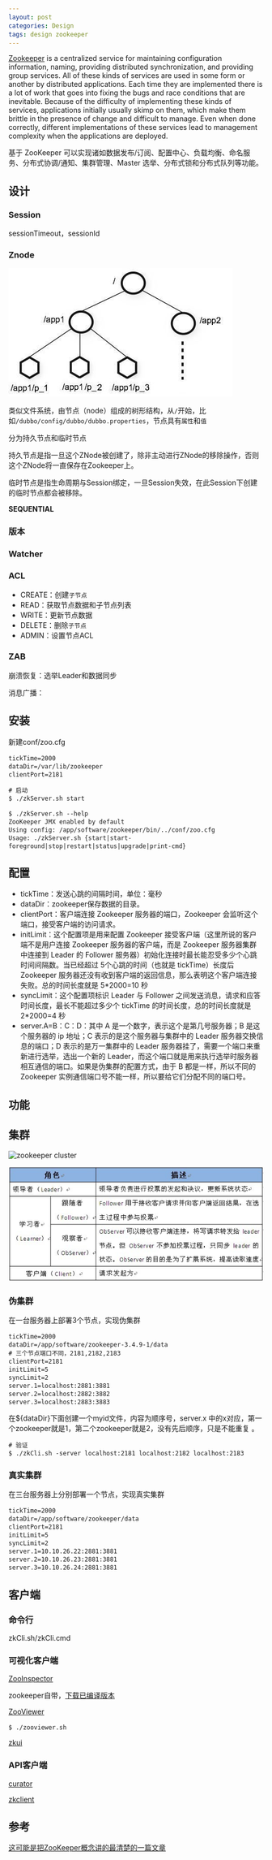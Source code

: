 ```yaml
---
layout: post
categories: Design
tags: design zookeeper
---
```


[Zookeeper](http://zookeeper.apache.org/) is a centralized service for maintaining configuration information, naming, providing distributed synchronization, and providing group services. All of these kinds of services are used in some form or another by distributed applications. Each time they are implemented there is a lot of work that goes into fixing the bugs and race conditions that are inevitable. Because of the difficulty of implementing these kinds of services, applications initially usually skimp on them, which make them brittle in the presence of change and difficult to manage. Even when done correctly, different implementations of these services lead to management complexity when the applications are deployed.

基于 ZooKeeper 可以实现诸如数据发布/订阅、配置中心、负载均衡、命名服务、分布式协调/通知、集群管理、Master 选举、分布式锁和分布式队列等功能。

## 设计

### Session

sessionTimeout，sessionId

### Znode

![zookeeper znode](/images/zookeeper-znode.jpeg)

类似文件系统，由节点（node）组成的树形结构，从`/`开始，比如`/dubbo/config/dubbo/dubbo.properties`，节点具有`属性`和`值`

分为持久节点和临时节点

持久节点是指一旦这个ZNode被创建了，除非主动进行ZNode的移除操作，否则这个ZNode将一直保存在Zookeeper上。

临时节点是指生命周期与Session绑定，一旦Session失效，在此Session下创建的临时节点都会被移除。

**SEQUENTIAL**

### 版本

### Watcher

### ACL

* CREATE：创建`子节点`
* READ：获取节点数据和子节点列表
* WRITE：更新节点数据
* DELETE：删除`子节点`
* ADMIN：设置节点ACL

### ZAB

崩溃恢复：选举Leader和数据同步

消息广播：

## 安装

新建conf/zoo.cfg

```properties
tickTime=2000
dataDir=/var/lib/zookeeper
clientPort=2181
```



```shell
# 启动
$ ./zkServer.sh start
```



```shell
$ ./zkServer.sh --help
ZooKeeper JMX enabled by default
Using config: /app/software/zookeeper/bin/../conf/zoo.cfg
Usage: ./zkServer.sh {start|start-foreground|stop|restart|status|upgrade|print-cmd}
```

## 配置

- tickTime：发送心跳的间隔时间，单位：毫秒
- dataDir：zookeeper保存数据的目录。
- clientPort：客户端连接 Zookeeper 服务器的端口，Zookeeper 会监听这个端口，接受客户端的访问请求。
- initLimit：这个配置项是用来配置 Zookeeper 接受客户端（这里所说的客户端不是用户连接 Zookeeper 服务器的客户端，而是 Zookeeper 服务器集群中连接到 Leader 的 Follower 服务器）初始化连接时最长能忍受多少个心跳时间间隔数。当已经超过 5个心跳的时间（也就是 tickTime）长度后 Zookeeper 服务器还没有收到客户端的返回信息，那么表明这个客户端连接失败。总的时间长度就是 5*2000=10 秒
- syncLimit：这个配置项标识 Leader 与 Follower 之间发送消息，请求和应答时间长度，最长不能超过多少个 tickTime 的时间长度，总的时间长度就是 2*2000=4 秒
- server.A=B：C：D：其中 A 是一个数字，表示这个是第几号服务器；B 是这个服务器的 ip 地址；C 表示的是这个服务器与集群中的 Leader 服务器交换信息的端口；D 表示的是万一集群中的 Leader 服务器挂了，需要一个端口来重新进行选举，选出一个新的 Leader，而这个端口就是用来执行选举时服务器相互通信的端口。如果是伪集群的配置方式，由于 B 都是一样，所以不同的 Zookeeper 实例通信端口号不能一样，所以要给它们分配不同的端口号。

## 功能



## 集群

![zookeeper cluster](/images/zookeeper-cluster.jpeg)

![zookeeper cluster role](/images/zookeeper-cluster-role.jpeg)

### 伪集群

在一台服务器上部署3个节点，实现伪集群

```properties
tickTime=2000
dataDir=/app/software/zookeeper-3.4.9-1/data
# 三个节点端口不同，2181,2182,2183
clientPort=2181
initLimit=5
syncLimit=2
server.1=localhost:2881:3881
server.2=localhost:2882:3882
server.3=localhost:2883:3883
```

在${dataDir}下面创建一个myid文件，内容为顺序号，server.x 中的x对应，第一个zookeeper就是1，第二个zookeeper就是2，没有先后顺序，只是不能重复 。

```shell
# 验证
$ ./zkCli.sh -server localhost:2181 localhost:2182 localhost:2183
```



### 真实集群

在三台服务器上分别部署一个节点，实现真实集群

```properties
tickTime=2000
dataDir=/app/software/zookeeper/data
clientPort=2181
initLimit=5
syncLimit=2
server.1=10.10.26.22:2881:3881
server.2=10.10.26.23:2881:3881
server.3=10.10.26.24:2881:3881
```



## 客户端

### 命令行

zkCli.sh/zkCli.cmd

### 可视化客户端

[ZooInspector](https://github.com/apache/zookeeper/tree/b79af153d0f98a4f3f3516910ed47234d7b3d74e/src/contrib/zooinspector)

zookeeper自带，[下载已编译版本](https://issues.apache.org/jira/secure/attachment/12436620/ZooInspector.zip)

[ZooViewer](https://github.com/Wang-Ray/ZooViewer)

```shell
$ ./zooviewer.sh
```

[zkui](https://github.com/DeemOpen/zkui)

### API客户端

[curator](https://curator.apache.org/index.html)

[zkclient](https://github.com/sgroschupf/zkclient)

## 参考

[这可能是把ZooKeeper概念讲的最清楚的一篇文章](http://developer.51cto.com/art/201809/583184.htm)